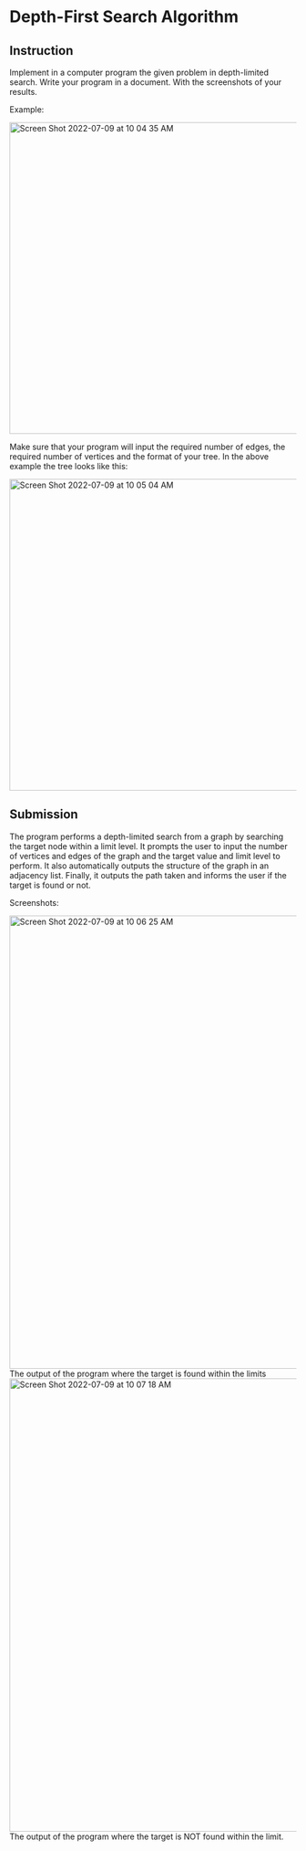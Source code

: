 # Depth-First Search Algorithm

## Instruction

Implement in a computer program the given problem in depth-limited search.
Write your program in a document. With the screenshots of your results.

Example:

<img width="546" alt="Screen Shot 2022-07-09 at 10 04 35 AM" src="https://user-images.githubusercontent.com/106197019/178087586-880ddf5c-2de9-4d80-a687-2e0b16f0507e.png">

Make sure that your program will input the required number of edges, the required number of vertices and the format of your tree. In the above example the tree looks like this:

<img width="546" alt="Screen Shot 2022-07-09 at 10 05 04 AM" src="https://user-images.githubusercontent.com/106197019/178087592-a9b3c766-9052-4717-bcce-bf4b0ed74544.png">

## Submission

The program performs a depth-limited search from a graph by searching the target node within a limit level. It prompts the user to input the number of vertices and edges of the graph and the target value and limit level to perform. It also automatically outputs the structure of the graph in an adjacency list. Finally, it outputs the path taken and informs the user if the target is found or not.

Screenshots:

<img width="794" alt="Screen Shot 2022-07-09 at 10 06 25 AM" src="https://user-images.githubusercontent.com/106197019/178087624-9f37a089-d822-4c3e-852e-a5a399e44903.png">
The output of the program where the target is found within the limits

<img width="794" alt="Screen Shot 2022-07-09 at 10 07 18 AM" src="https://user-images.githubusercontent.com/106197019/178087647-89b828ee-720d-4b5a-a7d2-25bfee796c18.png">
The output of the program where the target is NOT found within the limit.
